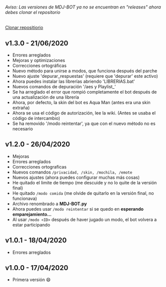 ###### Aviso: Las versiones de MDJ-BOT ya no se encuentran en "releases" ahora debes clonar el repositorio
[Clonar repositiorio](https://github.com/Londiuh/MDJ-bot/archive/master.zip)

## v1.3.0 - 21/06/2020
- Errores arreglados
- Mejoras y optimizaciones
- Correcciones ortográficas
- Nuevo método para unirse a modos, que funciona después del parche
- Nuevo ajuste 'depurar_respuestas' (requiere que 'depurar' este activo)
- Ahora puedes instalar las librerías abriendo 'LIBRERIAS.bat'
- Nuevos comandos de depuración '/aes y Playlist_'
- Se ha arreglado el error que rompió completamente el bot después de una actualización de una librería
- Ahora, por defecto, la skin del bot es Aqua Man (antes era una skin extraña)
- Ahora se usa el código de autorización, lee la wiki. (Antes se usaba el código de intercambio)
- Se ha removido '/modo reintentar', ya que con el nuevo método no es necesario

## v1.2.0 - 26/04/2020
- Mejoras
- Errores arreglados
- Correcciones ortograficas
- Nuevos comandos `/privacidad, /skin, /mochila, /emote`
- Nuevos ajustes (ahora puedes configurar muchas más cosas)
- He quitado el limite de tiempo (me descuide y no lo quite de la versión final)
- He quitado `/modo comida` (me olvide de quitarlo en la versión final, no funcionava)
- Archivo renombrado a **MDJ-BOT.py**
- Ahora puedes usar `/modo reintentar` si se quedo en **esperando emparejamiento...**
- Al usar `/modo <ID>` después de haver jugado un modo, el bot volvera a estar participando

## v1.0.1 - 18/04/2020
- Errores arreglados

## v1.0.0 - 17/04/2020
- Primera versión :smile:
